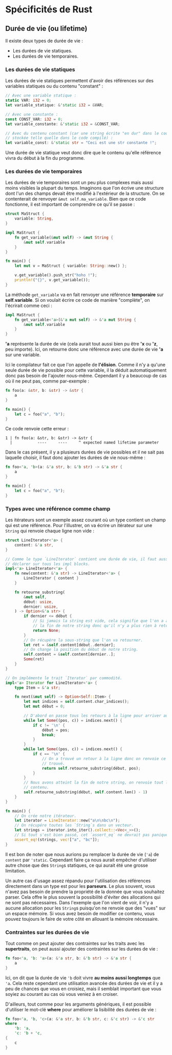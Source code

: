 # Spécificités de Rust

## Durée de vie (ou lifetime)

Il existe deux types de durée de vie :

 - Les durées de vie statiques.
 - Les durées de vie temporaires.

### Les durées de vie statiques

Les durées de vie statiques permettent d'avoir des références sur des variables statiques ou du contenu "constant" :

```Rust
// Avec une variable statique :
static VAR: i32 = 0;
let variable_statique: &'static i32 = &VAR;

// Avec une constante :
const CONST_VAR: i32 = 0;
let variable_constante: &'static i32 = &CONST_VAR;

// Avec du contenu constant (car une string écrite "en dur" dans le code est
// stockée telle quelle dans le code compilé) :
let variable_const: &'static str = "Ceci est une str constante !";
```

Une durée de vie statique veut donc dire que le contenu qu'elle référence vivra du début à la fin du programme.

### Les durées de vie temporaires

Les durées de vie temporaires sont un peu plus complexes mais aussi moins visibles la plupart du temps. Imaginons que l'on écrive une structure dont l'un des champs devait être modifié à l'extérieur de la structure. On se contenterait de renvoyer `&mut self.ma_variable`. Bien que ce code fonctionne, il est important de comprendre ce qu'il se passe :

```Rust
struct MaStruct {
    variable: String,
}

impl MaStruct {
    fn get_variable(&mut self) -> &mut String {
        &mut self.variable
    }
}

fn main() {
    let mut v = MaStruct { variable: String::new() };

    v.get_variable().push_str("hoho !");
    println!("{}", v.get_variable());
}
```

La méthode ``get_variable`` va en fait renvoyer une référence __temporaire__ sur __self.variable__. Si on voulait écrire ce code de manière "complète", on l'écrirait comme ceci :

```Rust
impl MaStruct {
    fn get_variable<'a>(&'a mut self) -> &'a mut String {
        &mut self.variable
    }
}
```

__'a__ représente la durée de vie (cela aurait tout aussi bien pu être __'x__ ou __'z__, peu importe). Ici, on retourne donc une référence avec une durée de vie __'a__ sur une variable.

Ici le compilateur fait ce que l'on appelle de __l'élision__. Comme il n'y a qu'une seule durée de vie possible pour cette variable, il la déduit automatiquement donc pas besoin de l'ajouter nous-même. Cependant il y a beaucoup de cas où il ne peut pas, comme par-exemple :

```Rust
fn foo(a: &str, b: &str) -> &str {
    a
}

fn main() {
    let c = foo("a", "b");
}
```

Ce code renvoie cette erreur :

```Shell
1 | fn foo(a: &str, b: &str) -> &str {
  |           ----     ----     ^ expected named lifetime parameter
```

Dans le cas présent, il y a plusieurs durées de vie possibles et il ne sait pas laquelle choisir, il faut donc ajouter les durées de vie nous-même :

```Rust
fn foo<'a, 'b>(a: &'a str, b: &'b str) -> &'a str {
    a
}

fn main() {
    let c = foo("a", "b");
}
```

### Types avec une référence comme champ

Les itérateurs sont un exemple assez courant où un type contient un champ qui est une référence. Pour l'illustrer, on va écrire un itérateur sur une `String` qui renvoie chaque ligne non vide :

```Rust
struct LineIterator<'a> {
    content: &'a str,
}

// Comme le type `LineIterator` contient une durée de vie, il faut aussi la
// déclarer sur tous les impl blocks.
impl<'a> LineIterator<'a> {
    fn new(content: &'a str) -> LineIterator<'a> {
        LineIterator { content }
    }

    fn retourne_substring(
        &mut self,
        début: usize,
        dernier: usize,
    ) -> Option<&'a str> {
        if dernier <= début {
            // Si jamais la string est vide, cela signifie que l'on a atteint
            // la fin de notre string donc qu'il n'y a plus rien à retourner.
            return None;
        }
        // On récupère la sous-string que l'on va retourner.
        let ret = &self.content[début..dernier];
        // On change la position du début de notre string.
        self.content = &self.content[dernier..]; 
        Some(ret)
    }
}

// On implémente le trait `Iterator` par commodité.
impl<'a> Iterator for LineIterator<'a> {
    type Item = &'a str;

    fn next(&mut self) -> Option<Self::Item> {
        let mut indices = self.content.char_indices();
        let mut début = 0;

        // D'abord on passe tous les retours à la ligne pour arriver au contenu.
        while let Some((pos, c)) = indices.next() {
            if c != '\n' {
                début = pos;
                break;
            }
        }
        while let Some((pos, c)) = indices.next() {
            if c == '\n' {
                // On a trouvé un retour à la ligne donc on renvoie ce qu'on a
                // trouvé.
                return self.retourne_substring(début, pos);
            }
        }
        // Nous avons atteint la fin de notre string, on renvoie tout le
        // contenu.
        self.retourne_substring(début, self.content.len() - 1)
    }
}

fn main() {
    // On crée notre itérateur.
    let iterator = LineIterator::new("a\n\nbc\n");
    // On récupére toutes les `String`s dans un vecteur.
    let strings = iterator.into_iter().collect::<Vec<_>>();
    // Si tout s'est bien passé, cet `assert_eq` ne devrait pas paniquer.
    assert_eq!(strings, vec!["a", "bc"]);
}
```

Il est bon de noter que nous aurions pu remplacer la durée de vie (`'a`) de `content` par `'static`. Cependant faire ça nous aurait empêcher d'utiliser autre chose que des `String`s statiques, ce qui aurait été une grosse limitation.

Un autre cas d'usage assez répandu pour l'utilisation des références directement dans un type est pour les __parseurs__. Le plus souvent, vous n'avez pas besoin de prendre la propriété de la donnée que vous souhaitez parser. Cela offre le plus souvent la possibilité d'éviter des allocations qui ne sont pas nécessaires. Dans l'exemple que l'on vient de voir, il n'y a aucune allocation pour les `String`s puisqu'on ne renvoie que des "vues" sur un espace mémoire. Si vous avez besoin de modifier ce contenu, vous pouvez toujours le faire de votre côté en allouant la mémoire nécessaire.

### Contraintes sur les durées de vie

Tout comme on peut ajouter des contraintes sur les traits avec les __supertraits__, on peut aussi ajouter des contraintes sur les durées de vie :

```Rust
fn foo<'a, 'b: 'a>(a: &'a str, b: &'b str) -> &'a str {
    a
}
```

Ici, on dit que la durée de vie `'b` doit vivre __au moins aussi longtemps__ que `'a`. Cela reste cependant une utilisation avancée des durées de vie et il y a peu de chances que vous en croisiez, mais il semblait important que vous soyiez au courant au cas où vous veniez à en croiser.

D'ailleurs, tout comme pour les arguments génériques, il est possible d'utiliser le mot-clé __where__ pour améliorer la lisibilité des durées de vie :

```Rust
fn foo<'a, 'b, 'c>(a: &'a str, b: &'b str, c: &'c str) -> &'c str
where
    'b: 'a,
    'c: 'b + 'c,
{
    c
}
```
